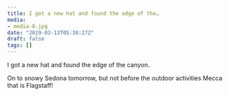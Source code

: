 ```yaml
---
title: I got a new hat and found the edge of the…
media:
- media-0.jpg
date: "2019-03-13T05:38:27Z"
draft: false
tags: []
---
```

I got a new hat and found the edge of the canyon.



On to snowy Sedona tomorrow, but not before the outdoor activities Mecca that is Flagstaff\!

